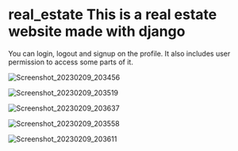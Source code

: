 # real_estate This is a real estate website made with django
You can login, logout and signup on the profile.
It also includes user permission to access some parts of it.

![Screenshot_20230209_203456](https://user-images.githubusercontent.com/113286546/217894420-26b58c3e-7727-4da3-875f-20ad0999ee3e.png)

![Screenshot_20230209_203519](https://user-images.githubusercontent.com/113286546/217894543-b8ac3676-70bc-468e-817a-b719e7870f7f.png)

![Screenshot_20230209_203637](https://user-images.githubusercontent.com/113286546/217894801-f060c019-a26e-43f6-a498-a36d24788e25.png)

![Screenshot_20230209_203558](https://user-images.githubusercontent.com/113286546/217894657-2e1d8c10-1554-4bf1-91fa-0f2dfcf40458.png)

![Screenshot_20230209_203611](https://user-images.githubusercontent.com/113286546/217894746-ca8eaae5-994a-400a-bd1f-0b51c33995fe.png)


